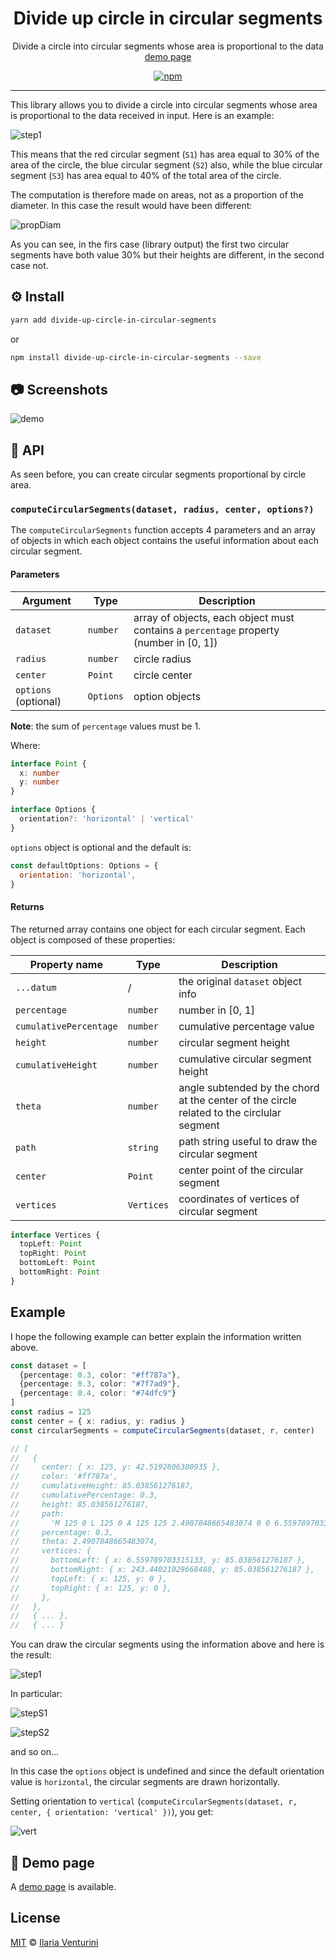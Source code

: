 <div align="center" style="text-align: center;">
  <h1>Divide up circle in circular segments</h1>

Divide a circle into circular segments whose area is proportional to the data\
[demo page](https://divide-up-circle-in-circular-segments.netlify.app/)
</div>

<p align="center">
  <!-- npm version -->
  <a href="https://www.npmjs.com/package/divide-up-circle-in-circular-segments">
    <img alt="npm"
      src="https://img.shields.io/npm/v/divide-up-circle-in-circular-segments">
  </a>
</p>

</div>

---

This library allows you to divide a circle into circular segments whose area is proportional to the data received in input.
Here is an example:

![step1](https://user-images.githubusercontent.com/44204353/90658274-ab216480-e243-11ea-867a-5e5837d32bd5.png)

This means that the red circular segment (`S1`) has area equal to 30% of the area of ​​the circle, the blue circular segment (`S2`) also, while the blue circular segment (`S3`) has area equal to 40% of the total area of ​​the circle.

The computation is therefore made on areas, not as a proportion of the diameter. In this case the result would have been different:

![propDiam](https://user-images.githubusercontent.com/44204353/90658272-aa88ce00-e243-11ea-9fc4-d4c481ffc77b.png)

As you can see, in the firs case (library output) the first two circular segments have both value 30% but their heights are different, in the second case not.

## ⚙️ Install

```bash
yarn add divide-up-circle-in-circular-segments
```

or

```bash
npm install divide-up-circle-in-circular-segments --save
```

## 📷 Screenshots

![demo](https://user-images.githubusercontent.com/44204353/90682534-627aa300-e265-11ea-9082-193a2c64b20b.gif)

## 🐝 API

As seen before, you can create circular segments proportional by circle area.

### `computeCircularSegments(dataset, radius, center, options?)`

The `computeCircularSegments` function accepts 4 parameters and an array of objects in which each object contains the useful information about each circular segment.

#### Parameters

| Argument             | Type      | Description                                                                            |
| -------------------- | --------- | -------------------------------------------------------------------------------------- |
| `dataset`            | `number`  | array of objects, each object must contains a `percentage` property (number in [0, 1]) |
| `radius`             | `number`  | circle radius                                                                          |
| `center`             | `Point`   | circle center                                                                          |
| `options` (optional) | `Options` | option objects                                                                         |

**Note**: the sum of `percentage` values must be 1.

Where:

```ts
interface Point {
  x: number
  y: number
}
```

```ts
interface Options {
  orientation?: 'horizontal' | 'vertical'
}
```

`options` object is optional and the default is:

```js
const defaultOptions: Options = {
  orientation: 'horizontal',
}
```

#### Returns

The returned array contains one object for each circular segment. Each object is composed of these properties:

| Property name          | Type       | Description                                                                               |
| ---------------------- | ---------- | ----------------------------------------------------------------------------------------- |
| `...datum`             | /          | the original `dataset` object info                                                        |
| `percentage`           | `number`   | number in [0, 1]                                                                          |
| `cumulativePercentage` | `number`   | cumulative percentage value                                                               |
| `height`               | `number`   | circular segment height                                                                   |
| `cumulativeHeight`     | `number`   | cumulative circular segment height                                                        |
| `theta`                | `number`   | angle subtended by the chord at the center of the circle related to the circlular segment |
| `path`                 | `string`   | path string useful to draw the circular segment                                           |
| `center`               | `Point`    | center point of the circular segment                                                      |
| `vertices`             | `Vertices` | coordinates of vertices of circular segment                                               |

```ts
interface Vertices {
  topLeft: Point
  topRight: Point
  bottomLeft: Point
  bottomRight: Point
}
```

## Example

I hope the following example can better explain the information written above.

```ts
const dataset = [
  {percentage: 0.3, color: "#ff787a"},
  {percentage: 0.3, color: "#7f7ad9"},
  {percentage: 0.4, color: "#74dfc9"}
]
const radius = 125
const center = { x: radius, y: radius }
const circularSegments = computeCircularSegments(dataset, r, center)

// [
//   {
//     center: { x: 125, y: 42.5192806380935 },
//     color: '#ff787a',
//     cumulativeHeight: 85.038561276187,
//     cumulativePercentage: 0.3,
//     height: 85.038561276187,
//     path:
//       'M 125 0 L 125 0 A 125 125 2.4907848665483074 0 0 6.559789703315133 85.038561276187 L 243.44021029668488 85.038561276187 A 125 125 2.4907848665483074 0 0 125 0',
//     percentage: 0.3,
//     theta: 2.4907848665483074,
//     vertices: {
//       bottomLeft: { x: 6.559789703315133, y: 85.038561276187 },
//       bottomRight: { x: 243.44021029668488, y: 85.038561276187 },
//       topLeft: { x: 125, y: 0 },
//       topRight: { x: 125, y: 0 },
//     },
//   },
//   { ... },
//   { ... }
```

You can draw the circular segments using the information above and here is the result:

![step1](https://user-images.githubusercontent.com/44204353/90658274-ab216480-e243-11ea-867a-5e5837d32bd5.png)

In particular:

![stepS1](https://user-images.githubusercontent.com/44204353/90683814-70312800-e267-11ea-8213-cd042684ec37.png)

![stepS2](https://user-images.githubusercontent.com/44204353/90673110-8636ec80-e257-11ea-8c06-e508b629593e.png)

and so on...

In this case the `options` object is undefined and since the default orientation value is `horizontal`, the circular segments are drawn horizontally.

Setting orientation to `vertical` (`computeCircularSegments(dataset, r, center, { orientation: 'vertical' })`), you get:

![vert](https://user-images.githubusercontent.com/44204353/90673568-3c023b00-e258-11ea-9763-11d9933de66b.png)

## 🙈 Demo page

A [demo page](https://divide-up-circle-in-circular-segments.netlify.app/) is available.

## License

[MIT](https://github.com/ilariaventurini/divide-up-circle-in-proportional-areas-by-chords/blob/master/LICENSE) © [Ilaria
Venturini](https://github.com/ilariaventurini)

